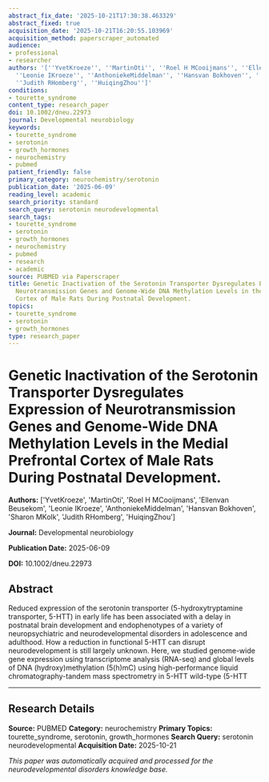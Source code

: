 ```yaml
---
abstract_fix_date: '2025-10-21T17:30:38.463329'
abstract_fixed: true
acquisition_date: '2025-10-21T16:20:55.103969'
acquisition_method: paperscraper_automated
audience:
- professional
- researcher
authors: '[''YvetKroeze'', ''MartinOti'', ''Roel H MCooijmans'', ''Ellenvan Beusekom'',
  ''Leonie IKroeze'', ''AnthoniekeMiddelman'', ''Hansvan Bokhoven'', ''Sharon MKolk'',
  ''Judith RHomberg'', ''HuiqingZhou'']'
conditions:
- tourette_syndrome
content_type: research_paper
doi: 10.1002/dneu.22973
journal: Developmental neurobiology
keywords:
- tourette_syndrome
- serotonin
- growth_hormones
- neurochemistry
- pubmed
patient_friendly: false
primary_category: neurochemistry/serotonin
publication_date: '2025-06-09'
reading_level: academic
search_priority: standard
search_query: serotonin neurodevelopmental
search_tags:
- tourette_syndrome
- serotonin
- growth_hormones
- neurochemistry
- pubmed
- research
- academic
source: PUBMED via Paperscraper
title: Genetic Inactivation of the Serotonin Transporter Dysregulates Expression of
  Neurotransmission Genes and Genome-Wide DNA Methylation Levels in the Medial Prefrontal
  Cortex of Male Rats During Postnatal Development.
topics:
- tourette_syndrome
- serotonin
- growth_hormones
type: research_paper
---
```


# Genetic Inactivation of the Serotonin Transporter Dysregulates Expression of Neurotransmission Genes and Genome-Wide DNA Methylation Levels in the Medial Prefrontal Cortex of Male Rats During Postnatal Development.

**Authors:** ['YvetKroeze', 'MartinOti', 'Roel H MCooijmans', 'Ellenvan Beusekom', 'Leonie IKroeze', 'AnthoniekeMiddelman', 'Hansvan Bokhoven', 'Sharon MKolk', 'Judith RHomberg', 'HuiqingZhou']

**Journal:** Developmental neurobiology

**Publication Date:** 2025-06-09

**DOI:** 10.1002/dneu.22973

## Abstract

Reduced expression of the serotonin transporter (5-hydroxytryptamine transporter, 5-HTT) in early life has been associated with a delay in postnatal brain development and endophenotypes of a variety of neuropsychiatric and neurodevelopmental disorders in adolescence and adulthood. How a reduction in functional 5-HTT can disrupt neurodevelopment is still largely unknown. Here, we studied genome-wide gene expression using transcriptome analysis (RNA-seq) and global levels of DNA (hydroxy)methylation (5(h)mC) using high-performance liquid chromatography-tandem mass spectrometry in 5-HTT wild-type (5-HTT

---

## Research Details

**Source:** PUBMED
**Category:** neurochemistry
**Primary Topics:** tourette_syndrome, serotonin, growth_hormones
**Search Query:** serotonin neurodevelopmental
**Acquisition Date:** 2025-10-21

*This paper was automatically acquired and processed for the neurodevelopmental disorders knowledge base.*
